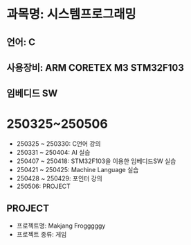 # 과목명: 시스템프로그래밍
## 언어: C
## 사용장비: ARM CORETEX M3 STM32F103
## 임베디드 SW
# 250325~250506
* 250325 ~ 250330: C언어 강의
* 250331 ~ 250404: AI 실습
* 250407 ~ 250418: STM32F103을 이용한 임베디드SW 실습
* 250421 ~ 250425: Machine Language 실습
* 250428 ~ 250429: 포인터 강의
* 250506: PROJECT
## PROJECT
* 프로젝트명: Makjang Frogggggy
* 프로젝트 종류: 게임
